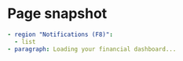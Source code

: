 # Page snapshot

```yaml
- region "Notifications (F8)":
  - list
- paragraph: Loading your financial dashboard...
```